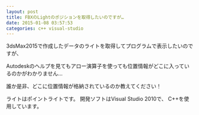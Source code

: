 ```yaml
---
layout: post
title: FBXのLightのポジションを取得したいのですが…
date: 2015-01-08 03:57:53
categories: c++ visual-studio
---
```

<p>3dsMax2015で作成したデータのライトを取得してプログラムで表示したいのですが、</p>

<p>Autodeskのヘルプを見てもアロー演算子を使っても位置情報がどこに入っているのかがわかりません…</p>

<p>誰か是非、どこに位置情報が格納されているのか教えてください！</p>

<p>ライトはポイントライトです。
開発ソフトはVisual Studio 2010で、
C++を使用しています。</p>

